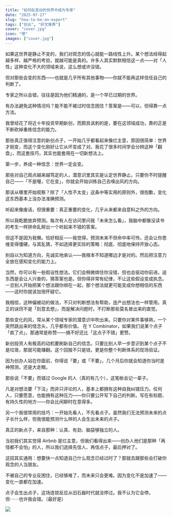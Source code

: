 ```yaml
---
title: "如何在变动的世界中成为专家"
date: "2025-07-27"
slug: "how-to-be-an-expert"
tags: ["创业", "好文推荐"]
cover: "cover.jpg"
icon: "😎"
images: ["cover.jpg"]
---
```

如果这世界是静止不变的，我们对观念的信心就能一路线性上升。某个想法经得起越多样、越严格的考验，就越可能是真的。许多人其实默默相信这一点——对「人性」这种变化不大的领域来说，这么想或许没错。



但对那些会变的东西——也就是几乎所有其他事物——你就不能再这样信任自己的判断了。



专家之所以会错，往往是因为他们精通的，是一个早已过期的世界。



有办法避免这种情况吗？能不能不被过时信念困住？答案是——可以，但得靠一点方法。



我曾经花了将近十年投资早期新创，而颇具讽刺的是，要在这领域成功，靠的正是不断砍掉重练信念的能力。



那些真正值得注意的新创点子，一开始几乎都看起来像烂主意，原因很简单：世界才刚变，而这个变化刚好让它从坏变成了对。我花了很多时间学会分辨这种「翻盘」，而这套技巧，其实也能套用在一切新想法上。



第一步，养成一种信念：世界一定会变。



那些对自己观点越来越笃定的人，潜意识里其实是认定世界静止。只要你不时提醒自己——「不是喔，它在变」，你就会开始训练自己去嗅出风的方向。



那该从哪里开始观察？除了「人性不太变」这条中等实用的原则外，很抱歉，变化这东西基本上没办法准确预测。



听起来像废话，但很重要：真正重要的变化，几乎从来都来自意料之外的方向。



所以我乾脆放弃预测。每次有人在访问里问我「未来怎么看」，我脑中都像没读书的考生一样拼命乱掰出一个听起来不错的答案。



但这不是因为我懒。恰好相反——我觉得，预测未来不但命中率可怜，还会让你思维变得僵硬。与其乱猜，不如选择更实际的策略：彻底、彻底地保持开放心态。



别自以为知道方向，先诚实地承认——我根本不知道哪边才是对的。然后把注意力全放在感知变化的能力上。



当然，你可以有一些假设性想法。它们会稍微绑住你没错，但也会驱动你前进。追东西是会让人兴奋的，猜答案也是。但你得非常有纪律，不让这些假设变成执念。
一旦别人开始把某个想法跟你绑在一起，那个想法就更可能变成你想相信的东西——这时你就该加倍怀疑它。



我相信，这种偏被动的做法，不只对判断想法有帮助，连产出想法也一样管用。真正的诀窍不是「刻意去想」，而是解决问题时，不打断那些莫名冒出来的直觉。



那些变化的风，常从某个领域专家的潜意识中吹出来。只要你对某件事够熟，一个突然跳出来的怪念头，几乎都有价值。
在 Y Combinator，如果我们说某个点子「疯了点」，那通常是称赞——搞不好还比「这点子不错」更赞。



新创投资人有极高的动机要刷新自己的信念。只要比别人早一步意识到某个点子不是垃圾，那就可能赚翻。这个回报不只是钱，更是你整个判断体系的现场验证。



因为创办人站在你面前，你得说「要」或「不要」，几个月后你就会知道你当时是神预测，还是大走眼。



那些说「不要」而错过 Google 的人（真的有几个），这笔帐会记一辈子。



凡是对想法要「下注」而非只评论的人，基本上都拥有这种自我纠错压力。任何人，只要愿意，也能拥有这种压力——你只要公开写下自己的判断。写在有标题、有持久性的地方——你会比闲聊时在意得多。



另一个我很常用的技巧：一开始先看人，不先看点子。虽然我们无法预测未来的点子长什么样，但我很能预测什么样的人会生出未来的点子。



真正的新点子，来自那种：认真、有劲、脑袋够独立的人。



当初我们其实觉得 Airbnb 是烂主意，但我们看得出来——创办人他们是那种「再怪都不会怕」的人，所以我们选择先信人、再信点子，最后押对了。



这招其实通用：想要快一点知道自己什么观念已经过时了？那就去跟那些会打破你观念的人当朋友。



不被自己的专业反困住，已经够难了，而未来只会更难。因为变化不是加速了——变化一直都在加速。



点子会生出点子，这场连锁反应从旧石器时代就没停过。我不认为它会停。
但⋯⋯也许我会错。（最好是）




![](https://prod-files-secure.s3.us-west-2.amazonaws.com/112d0858-5090-4d34-a606-b75eb8d65fd2/46476355-9cf3-4e99-9b7a-3531bc426380/1000202064.png?X-Amz-Algorithm=AWS4-HMAC-SHA256&X-Amz-Content-Sha256=UNSIGNED-PAYLOAD&X-Amz-Credential=ASIAZI2LB46664FFSOE2%2F20250929%2Fus-west-2%2Fs3%2Faws4_request&X-Amz-Date=20250929T081942Z&X-Amz-Expires=3600&X-Amz-Security-Token=IQoJb3JpZ2luX2VjEEcaCXVzLXdlc3QtMiJHMEUCIDr7NqaMa%2Fir9VngWhQHNj8inWtS%2FoqAiKcAuDGtOMkwAiEA5elW8WkXw5WqVmQhE7o5%2BNyKU2XCuOBoA2oZDfxACccqiAQI0P%2F%2F%2F%2F%2F%2F%2F%2F%2F%2FARAAGgw2Mzc0MjMxODM4MDUiDNaZccFz946aW%2FTz7CrcA94dQZNNohziSirrjA46kkIo5e9Cxls8E48a05nf9wDl45CVmhZSibHeTFQihyI3Wj6cZICUDYovQtzHWmEqp0uegZIjwMKqJKKJ0Jdv2MSyy6XURuy9Qc%2FDgrSZLIaQ5vgZu1MXK5QpkIotRZq%2B72ddEHLcroKRvlKQxKeWq6UWjIBSsfp6pdT2pILjKxMIZ%2FlOTpLlehjgWE1sbP8ylbg3Z0B5vEHQkzCW60Wrn9IYYVg6ool7vBrAnbrrkIjdQblU46o%2FW1m9tSIMoDtnbQtIH7WgWSsiGMf5uDnbVeCVTm7OF1Y6NP6HdEw47YLlXJFRketn%2FZnPN6bxkI5HtYVZ5d6DcQD4%2FXJdCIg4Z7NteVBqny5xpdUXr75ijXvcB04N4VxbcwL0SpPsEniApQmMoW0%2BIyGV0G0O60B6iWTc3LhlTFvtsD3GHnn2rYANLG48SyPFpSV%2BMm%2FODIFZuNn%2FuGKoiECaWR%2BOiNpq8438%2FLboTKvnnMQ5Sak3voThemOT4yb0Dhn2nItgO6%2Fju9ZKJOdamT%2BlR2lcK5z2pX0SvTWK0%2FDExH9nbugNBSw%2BifadfY75g7TKFxUU5jXtviv%2FDtNEAgDfd5SwFTGtIQwdfSc17GFTCPE8H5QxMKHi6MYGOqUBE7vOOFUlc7bT51gwa8JZgE%2F0YrxbKbA2ajkxWr3lhYuRzX0TpfpH4b90sbeF7wBOV08HKmnRLU82hzLYt3exFiBWaGNi%2B39at15EUzNey6mEJUXQhdrkvQuOegZhcCMf9hxhJ4g3IAihbqE2rXgf4vy1YTIMAt%2BQRAzCDOpAqF6jLXoNqQWsGuuzt25hWLkS6DslnLsUWG8LGPjE6xi5Qtqf%2F0Xw&X-Amz-Signature=ae3467c6689f1808506ba33a3ab87b18b78ed24988a9e65c737234d180e7b136&X-Amz-SignedHeaders=host&x-amz-checksum-mode=ENABLED&x-id=GetObject)

